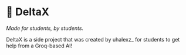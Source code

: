 # 🤖 DeltaX
_Made for students, by students._

DeltaX is a side project that was created by uhalexz_ for students to get help from a Groq-based AI!
